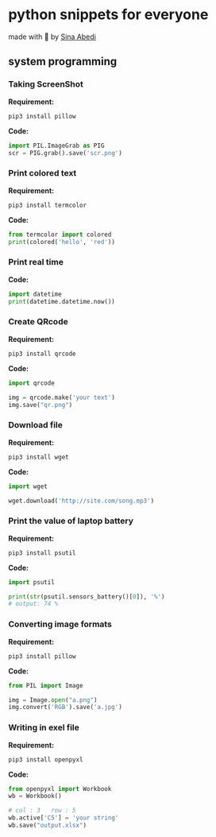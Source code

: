 [//]: # (![alt text]&#40;1-9.PNG&#41;)
<!-- https://gist.github.com/rxaviers/7360908 -->
# python snippets for everyone
made with 💜 by [Sina Abedi](https://stackoverflow.com/users/10606346/sina-abedi?tab=profile)


## system programming

### Taking ScreenShot
**Requirement:**
```shell
pip3 install pillow
```

**Code:**
```python
import PIL.ImageGrab as PIG
scr = PIG.grab().save('scr.png')
```

### ‌Print colored text
**Requirement:**
```shell
pip3 install termcolor
```

**Code:**
```python
from termcolor import colored
print(colored('hello', 'red'))
```

### Print real time
**Code:**
```python
import datetime
print(datetime.datetime.now())
```

### Create QRcode
**Requirement:**
```shell
pip3 install qrcode
```

**Code:**
```python
import qrcode

img = qrcode.make('your text')
img.save("qr.png")
```

### Download file
**Requirement:**
```shell
pip3 install wget
```

**Code:**
```python
import wget

wget.download('http://site.com/song.mp3')
```

### Print the value of laptop battery
**Requirement:**
```shell
pip3 install psutil
```

**Code:**
```python
import psutil

print(str(psutil.sensors_battery()[0]), '%')
# output: 74 %‌
```

### Converting image formats
**Requirement:**
```shell
pip3 install pillow 
```

**Code:**
```python
from PIL import Image

img = Image.open("a.png")
img.convert('RGB').save('a.jpg')
```

### Writing in exel file
**Requirement:**
```shell
pip3 install openpyxl
```

**Code:**
```python
from openpyxl import Workbook
wb = Workbook()

# col : 3   row : 5
wb.active['C5'] = 'your string'
wb.save("output.xlsx")
```

